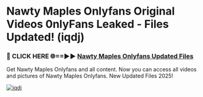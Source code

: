 # Nawty Maples Onlyfans Original Videos 0nlyFans Leaked - Files Updated! (iqdj)

<h3>🔴 CLICK HERE 🌐==►► <a href="https://tinyurl.com/x26r9saj" rel="nofollow">Nawty Maples Onlyfans Updated Files</a></h3>

Get Nawty Maples Onlyfans and all content. Now you can access all videos and pictures of Nawty Maples Onlyfans. New Updated Files 2025!

[![iqdj](https://i.imgur.com/LkgZPqh.gif)](https://tinyurl.com/x26r9saj)
